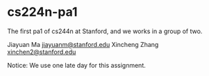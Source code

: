 cs224n-pa1
==========

The first pa1 of cs244n at Stanford, and we works in a group of two.

Jiayuan Ma	jiayuanm@stanford.edu
Xincheng Zhang 	xinchen2@stanford.edu

Notice:
We use one late day for this assignment.
